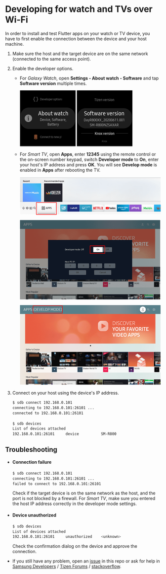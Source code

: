 # Developing for watch and TVs over Wi-Fi

In order to install and test Flutter apps on your watch or TV device, you have to first enable the connection between the device and your host machine.

1. Make sure the host and the target device are on the same network (connected to the same access point).

2. Enable the developer options.

   - For _Galaxy Watch_, open **Settings - About watch - Software** and tap **Software version** multiple times.

     ![About watch](images/watch-developer-option-1.png) ![Software version](images/watch-developer-option-2.png)

   - For _Smart TV_, open **Apps**, enter **12345** using the remote control or the on-screen number keypad, switch **Developer mode** to **On**, enter your host's IP address and press **OK**. You will see **Develop mode** is enabled in **Apps** after rebooting the TV.

     ![Apps](images/tv-developer-option-1.png)

     ![Enter IP address](images/tv-developer-option-2.png)

     ![Develop mode enabled](images/tv-developer-option-3.png)

3. Connect on your host using the device's IP address.

   ```sh
   $ sdb connect 192.168.0.101
   connecting to 192.168.0.101:26101 ...
   connected to 192.168.0.101:26101

   $ sdb devices
   List of devices attached
   192.168.0.101:26101     device          SM-R800
   ```

## Troubleshooting

- #### Connection failure

  ```sh
  $ sdb connect 192.168.0.101
  connecting to 192.168.0.101:26101 ...
  failed to connect to 192.168.0.101:26101
  ```

  Check if the target device is on the same network as the host, and the port is not blocked by a firewall. For _Smart TV_, make sure you entered the host IP address correctly in the developer mode settings.

- #### Device unauthorized

  ```sh
  $ sdb devices
  List of devices attached
  192.168.0.101:26101     unauthorized    <unknown>
  ```

  Check the confirmation dialog on the device and approve the connection.

- If you still have any problem, open an [issue](../../../issues) in this repo or ask for help in [Samsung Developers](https://forum.developer.samsung.com/) / [Tizen Forums](https://developer.tizen.org/forums/sdk-ide/active) / [stackoverflow](https://stackoverflow.com/questions/tagged/tizen).
